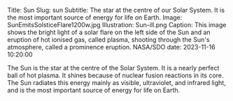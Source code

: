 Title: Sun
Slug: sun
Subtitle: The star at the centre of our Solar System. It  is the most important source of energy for life on Earth.
Image: SunEmitsSolsticeFlare1200w.jpg
Illustration: Sun-ill.png
Caption: This image shows the bright light of a solar flare on the left side of the Sun and an eruption of hot ionised gas, called plasma, shooting through the Sun's atmosphere, called a prominence eruption.  NASA/SDO
date: 2023-11-16 10:20:00

<p>The Sun is the star at the centre of the Solar System. It is a nearly perfect ball of hot plasma. It shines because of nuclear fusion reactions in its core. The Sun radiates this energy mainly as visible, ultraviolet, and infrared light, and is the most important source of energy for life on Earth.</p>